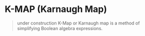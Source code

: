 # K-MAP (Karnaugh Map)
> under construction
K-Map or Karnaugh map is a method of simplifying Boolean algebra expressions.